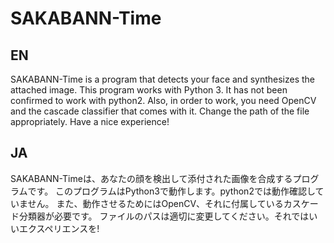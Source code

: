 # SAKABANN-Time
## EN
SAKABANN-Time is a program that detects your face and synthesizes the attached image. 
This program works with Python 3. It has not been confirmed to work with python2. 
Also, in order to work, you need OpenCV and the cascade classifier that comes with it. 
Change the path of the file appropriately. Have a nice experience!
## JA
SAKABANN-Timeは、あなたの顔を検出して添付された画像を合成するプログラムです。
このプログラムはPython3で動作します。python2では動作確認していません。
また、動作させるためにはOpenCV、それに付属しているカスケード分類器が必要です。
ファイルのパスは適切に変更してください。それではいいエクスペリエンスを!
